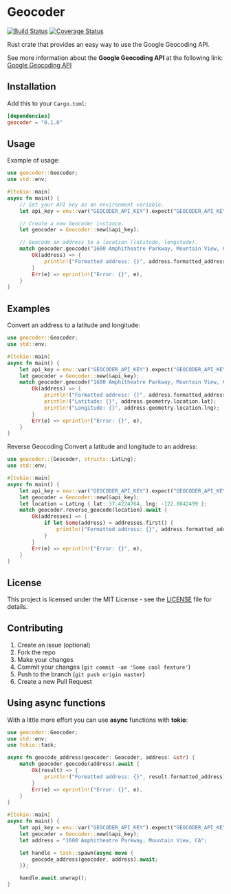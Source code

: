 # Geocoder

[![Build Status](https://github.com/arferreira/geocoder/actions/workflows/ci.yml/badge.svg)](https://github.com/arferreira/geocoder/actions/workflows/ci.yml)
[![Coverage Status](https://coveralls.io/repos/github/arferreira/geocoder/badge.svg?branch=main)](https://coveralls.io/github/arferreira/geocoder?branch=main)

Rust crate that provides an easy way to use the Google Geocoding API.

See more information about the **Google Geocoding API** at the following link: [Google Geocoding API](https://developers.google.com/maps/documentation/geocoding/start)

## Installation

Add this to your `Cargo.toml`:

```toml
[dependencies]
geocoder = "0.1.0"
```

## Usage

Example of usage:

```rust
use geocoder::Geocoder;
use std::env;

#[tokio::main]
async fn main() {
    // Set your API key as an environment variable.
    let api_key = env::var("GEOCODER_API_KEY").expect("GEOCODER_API_KEY must be set");

    // Create a new Geocoder instance.
    let geocoder = Geocoder::new(&api_key);

    // Geocode an address to a location (latitude, longitude).
    match geocoder.geocode("1600 Amphitheatre Parkway, Mountain View, CA").await {
        Ok(address) => {
            println!("Formatted address: {}", address.formatted_address);
        }
        Err(e) => eprintln!("Error: {}", e),
    }
}
```

## Examples

Convert an address to a latitude and longitude:

```rust
use geocoder::Geocoder;
use std::env;

#[tokio::main]
async fn main() {
    let api_key = env::var("GEOCODER_API_KEY").expect("GEOCODER_API_KEY must be set");
    let geocoder = Geocoder::new(&api_key);
    match geocoder.geocode("1600 Amphitheatre Parkway, Mountain View, CA").await {
        Ok(address) => {
            println!("Formatted address: {}", address.formatted_address);
            println!("Latitude: {}", address.geometry.location.lat);
            println!("Longitude: {}", address.geometry.location.lng);
        }
        Err(e) => eprintln!("Error: {}", e),
    }
}
```

Reverse Geocoding
Convert a latitude and longitude to an address:

```rust
use geocoder::{Geocoder, structs::LatLng};
use std::env;

#[tokio::main]
async fn main() {
    let api_key = env::var("GEOCODER_API_KEY").expect("GEOCODER_API_KEY must be set");
    let geocoder = Geocoder::new(&api_key);
    let location = LatLng { lat: 37.4224764, lng: -122.0842499 };
    match geocoder.reverse_geocode(location).await {
        Ok(addresses) => {
            if let Some(address) = addresses.first() {
                println!("Formatted address: {}", address.formatted_address);
            }
        }
        Err(e) => eprintln!("Error: {}", e),
    }
}
```

## License

This project is licensed under the MIT License - see the [LICENSE](LICENSE) file for details.

## Contributing

1. Create an issue (optional)
2. Fork the repo
3. Make your changes
4. Commit your changes (`git commit -am 'Some cool feature'`)
5. Push to the branch (`git push origin master`)
6. Create a new Pull Request

## Using async functions

With a little more effort you can use **async** functions with **tokio**:

```rust
use geocoder::Geocoder;
use std::env;
use tokio::task;

async fn geocode_address(geocoder: Geocoder, address: &str) {
    match geocoder.geocode(address).await {
        Ok(result) => {
            println!("Formatted address: {}", result.formatted_address);
        }
        Err(e) => eprintln!("Error: {}", e),
    }
}

#[tokio::main]
async fn main() {
    let api_key = env::var("GEOCODER_API_KEY").expect("GEOCODER_API_KEY must be set");
    let geocoder = Geocoder::new(&api_key);
    let address = "1600 Amphitheatre Parkway, Mountain View, CA";

    let handle = task::spawn(async move {
        geocode_address(geocoder, address).await;
    });

    handle.await.unwrap();
}
```
